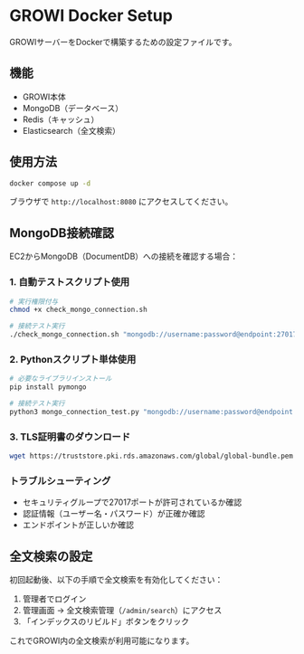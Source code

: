 # GROWI Docker Setup

GROWIサーバーをDockerで構築するための設定ファイルです。

## 機能
- GROWI本体
- MongoDB（データベース）
- Redis（キャッシュ）
- Elasticsearch（全文検索）

## 使用方法

```bash
docker compose up -d
```

ブラウザで `http://localhost:8080` にアクセスしてください。

## MongoDB接続確認

EC2からMongoDB（DocumentDB）への接続を確認する場合：

### 1. 自動テストスクリプト使用

```bash
# 実行権限付与
chmod +x check_mongo_connection.sh

# 接続テスト実行
./check_mongo_connection.sh "mongodb://username:password@endpoint:27017/?tls=true&tlsCAFile=rds-combined-ca-bundle.pem"
```

### 2. Pythonスクリプト単体使用

```bash
# 必要なライブラリインストール
pip install pymongo

# 接続テスト実行
python3 mongo_connection_test.py "mongodb://username:password@endpoint:27017/?tls=true&tlsCAFile=rds-combined-ca-bundle.pem"
```

### 3. TLS証明書のダウンロード

```bash
wget https://truststore.pki.rds.amazonaws.com/global/global-bundle.pem -O rds-combined-ca-bundle.pem
```

### トラブルシューティング
- セキュリティグループで27017ポートが許可されているか確認
- 認証情報（ユーザー名・パスワード）が正確か確認
- エンドポイントが正しいか確認

## 全文検索の設定

初回起動後、以下の手順で全文検索を有効化してください：

1. 管理者でログイン
2. 管理画面 → 全文検索管理（`/admin/search`）にアクセス
3. 「インデックスのリビルド」ボタンをクリック

これでGROWI内の全文検索が利用可能になります。
